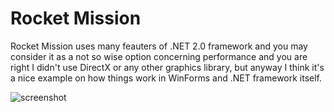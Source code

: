 Rocket Mission
=============

Rocket Mission uses many feauters  of .NET 2.0 framework and you may consider it as a not so wise option concerning performance and you are right I didn't use DirectX or any other graphics library, but anyway I think it's a nice example on how things work in WinForms and .NET framework itself.


![screenshot](https://raw.github.com/markokosir/RocketMission/blob/master/readmeScreenshot.jpg)